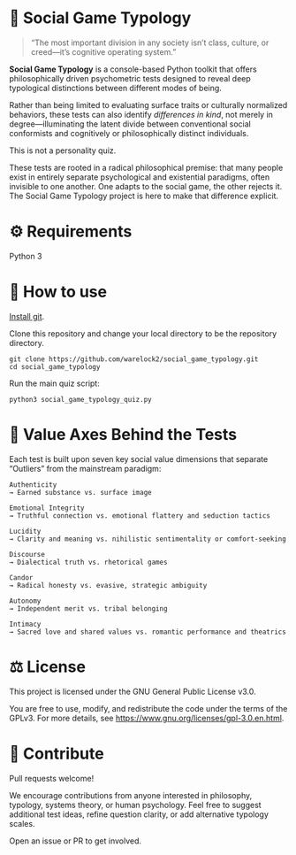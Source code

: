 # 🧬 Social Game Typology

> “The most important division in any society isn’t class, culture, or creed—it’s cognitive operating system.”

**Social Game Typology** is a console-based Python toolkit that offers philosophically driven psychometric tests designed to reveal deep typological distinctions between different modes of being.

Rather than being limited to evaluating surface traits or culturally normalized behaviors, these tests can also identify *differences in kind*, not merely in degree—illuminating the latent divide between conventional social conformists and cognitively or philosophically distinct individuals.

This is not a personality quiz.

These tests are rooted in a radical philosophical premise: that many people exist in entirely separate psychological and existential paradigms, often invisible to one another. One adapts to the social game, the other rejects it. The Social Game Typology project is here to make that difference explicit.

# ⚙️ Requirements

Python 3

# 🔧 How to use

[Install git](https://github.com/git-guides/install-git).

Clone this repository and change your local directory to be the repository directory.

```shell
git clone https://github.com/warelock2/social_game_typology.git
cd social_game_typology
```

Run the main quiz script:

```shell
python3 social_game_typology_quiz.py
```

# 🧠 Value Axes Behind the Tests

Each test is built upon seven key social value dimensions that separate “Outliers” from the mainstream paradigm:

    Authenticity
    → Earned substance vs. surface image

    Emotional Integrity
    → Truthful connection vs. emotional flattery and seduction tactics

    Lucidity
    → Clarity and meaning vs. nihilistic sentimentality or comfort-seeking

    Discourse
    → Dialectical truth vs. rhetorical games

    Candor
    → Radical honesty vs. evasive, strategic ambiguity

    Autonomy
    → Independent merit vs. tribal belonging

    Intimacy
    → Sacred love and shared values vs. romantic performance and theatrics

# ⚖️ License

This project is licensed under the GNU General Public License v3.0.

You are free to use, modify, and redistribute the code under the terms of the GPLv3. For more details, see https://www.gnu.org/licenses/gpl-3.0.en.html.

# 🙋 Contribute

Pull requests welcome!

We encourage contributions from anyone interested in philosophy, typology, systems theory, or human psychology. Feel free to suggest additional test ideas, refine question clarity, or add alternative typology scales.

Open an issue or PR to get involved.
